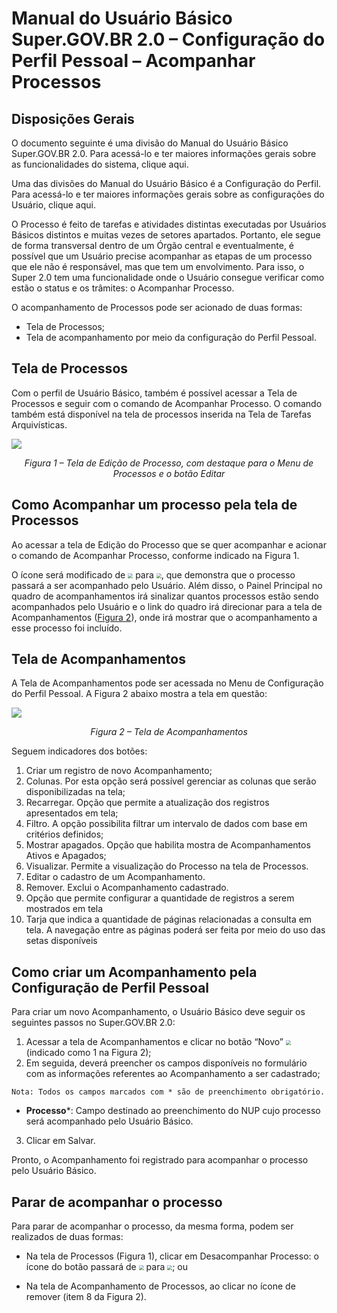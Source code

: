 # Manual do Usuário Básico Super.GOV.BR 2.0 – Configuração do Perfil Pessoal – Acompanhar Processos 

## Disposições Gerais

O documento seguinte é uma divisão do Manual do Usuário Básico Super.GOV.BR 2.0. Para acessá-lo e ter maiores informações gerais sobre as funcionalidades do sistema, clique aqui.  

Uma das divisões do Manual do Usuário Básico é a Configuração do Perfil. Para acessá-lo e ter maiores informações gerais sobre as configurações do Usuário, clique aqui. 

O Processo é feito de tarefas e atividades distintas executadas por Usuários Básicos distintos e muitas vezes de setores apartados. Portanto, ele segue de forma transversal dentro de um Órgão central e eventualmente, é possível que um Usuário precise acompanhar as etapas de um processo que ele não é responsável, mas que tem um envolvimento. Para isso, o Super 2.0 tem uma funcionalidade onde o Usuário consegue verificar como estão o status e os trâmites: o Acompanhar Processo. 

O acompanhamento de Processos pode ser acionado de duas formas:  

* Tela de Processos;
* Tela de acompanhamento por meio da configuração do Perfil Pessoal.

## Tela de Processos

Com o perfil de Usuário Básico, também é possível acessar a Tela de Processos e seguir com o comando de Acompanhar Processo. O comando também está disponível na tela de processos inserida na Tela de Tarefas Arquivísticas.

<img src="../../manual/figuras/Processo_Acompanhar.png"/><p style="text-align: center;">*Figura 1 – Tela de Edição de Processo, com destaque para o Menu de Processos e o botão Editar*</p>

## Como Acompanhar um processo pela tela de Processos

Ao acessar a tela de Edição do Processo que se quer acompanhar e acionar o comando de Acompanhar Processo, conforme indicado na Figura 1.  

O ícone será modificado de <img src="../../manual/figuras/Desacompanhar.PNG" style="zoom: 50%;"/> para <img src="./manual/figuras/Acompanhar.PNG" style="zoom: 50%;"/>, que demonstra que o processo passará a ser acompanhado pelo Usuário. Além disso, o Painel Principal no quadro de acompanhamentos irá sinalizar quantos processos estão sendo acompanhados pelo Usuário e o link do quadro irá direcionar para a tela de Acompanhamentos (<ins>Figura 2</ins>), onde irá mostrar que o acompanhamento a esse processo foi incluído. 

## Tela de Acompanhamentos

A Tela de Acompanhamentos pode ser acessada no Menu de Configuração do Perfil Pessoal. A Figura 2 abaixo mostra a tela em questão:

<img src="../../manual/figuras/Tela_AcompanharProcessos.png"/><p style="text-align: center;">*Figura 2 – Tela de Acompanhamentos*</p>

Seguem indicadores dos botões:

1. Criar um registro de novo Acompanhamento;
2. Colunas. Por esta opção será possível gerenciar as colunas que serão disponibilizadas na tela;
3. Recarregar. Opção que permite a atualização dos registros apresentados em tela; 
4. Filtro. A opção possibilita filtrar um intervalo de dados com base em critérios definidos; 
5. Mostrar apagados. Opção que habilita mostra de Acompanhamentos Ativos e Apagados; 
6. Visualizar. Permite a visualização do Processo na tela de Processos. 
7. Editar o cadastro de um Acompanhamento. 
8. Remover. Exclui o Acompanhamento cadastrado. 
9. Opção que permite configurar a quantidade de registros a serem mostrados em tela 
10. Tarja que indica a quantidade de páginas relacionadas a consulta em tela. A navegação entre as páginas poderá ser feita por meio do uso das setas disponíveis 

## Como criar um Acompanhamento pela Configuração de Perfil Pessoal

Para criar um novo Acompanhamento, o Usuário Básico deve seguir os seguintes passos no Super.GOV.BR 2.0: 

1. Acessar a tela de Acompanhamentos e clicar no botão “Novo” <img src="../../_static/images/Botão de Inclusão (+).png" style="zoom: 50%;" /> (indicado como 1 na Figura 2);
2. Em seguida, deverá preencher os campos disponíveis no formulário com as informações referentes ao Acompanhamento a ser cadastrado; 

``` {note}
Nota: Todos os campos marcados com * são de preenchimento obrigatório.
```

* **Processo***: Campo destinado ao preenchimento do NUP cujo processo será acompanhado pelo Usuário Básico.

3. Clicar em Salvar.

Pronto, o Acompanhamento foi registrado para acompanhar o processo pelo Usuário Básico.  

## Parar de acompanhar o processo

Para parar de acompanhar o processo, da mesma forma, podem ser realizados de duas formas:  

* Na tela de Processos (Figura 1), clicar em Desacompanhar Processo: o ícone do botão passará de <img src="./manual/figuras/Acompanhar.PNG" style="zoom: 50%;"/> para <img src="../../manual/figuras/Desacompanhar.PNG" style="zoom: 50%;"/>; ou 

* Na tela de Acompanhamento de Processos, ao clicar no ícone de remover (item 8 da Figura 2). 